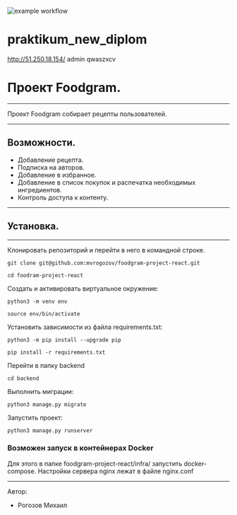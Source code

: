 ![example workflow](https://github.com/mvrogozov/yamdb_final/actions/workflows/yamdb_workflow.yml/badge.svg)
# praktikum_new_diplom
http://51.250.18.154/
admin
qwaszxcv
# Проект Foodgram.
***
Проект Foodgram собирает рецепты пользователей.
***

## Возможности.

* Добавление рецепта.
* Подписка на авторов.
* Добавление в избранное.
* Добавление в список покупок и распечатка необходимых ингредиентов.
* Контроль доступа к контенту.
***

## Установка.
***
Клонировать репозиторий и перейти в него в командной строке.

```
git clone git@github.com:mvrogozov/foodgram-project-react.git
```
```
cd foodram-project-react
```

Cоздать и активировать виртуальное окружение:

```
python3 -m venv env
```

```
source env/bin/activate
```

Установить зависимости из файла requirements.txt:

```
python3 -m pip install --upgrade pip
```

```
pip install -r requirements.txt
```

Перейти в папку backend

```
cd backend
```

Выполнить миграции:

```
python3 manage.py migrate
```

Запустить проект:

```
python3 manage.py runserver
```
### Возможен запуск в контейнерах Docker

Для этого в папке foodgram-project-react/infra/
запустить docker-compose. Настройки сервера nginx лежат в файле nginx.conf

***
Автор:
* Рогозов Михаил